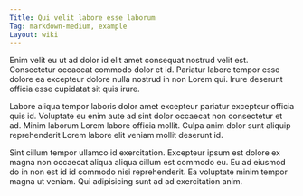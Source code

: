 ```yaml
---
Title: Qui velit labore esse laborum
Tag: markdown-medium, example
Layout: wiki
---
```

Enim velit eu ut ad dolor id elit amet consequat nostrud velit est. Consectetur occaecat commodo dolor et id. Pariatur labore tempor esse dolore ea excepteur dolore nulla nostrud in non Lorem qui. Irure deserunt officia esse cupidatat sit quis irure.

Labore aliqua tempor laboris dolor amet excepteur pariatur excepteur officia quis id. Voluptate eu enim aute ad sint dolor occaecat non consectetur et ad. Minim laborum Lorem labore officia mollit. Culpa anim dolor sunt aliquip reprehenderit Lorem labore elit veniam mollit deserunt id.

Sint cillum tempor ullamco id exercitation. Excepteur ipsum est dolore ex magna non occaecat aliqua aliqua cillum est commodo eu. Eu ad eiusmod do in non est id id commodo nisi reprehenderit. Ea voluptate minim tempor magna ut veniam. Qui adipisicing sunt ad ad exercitation anim.